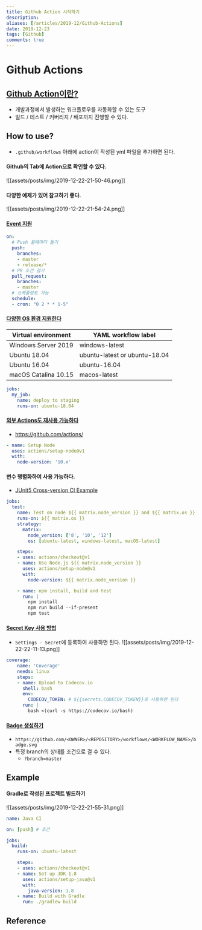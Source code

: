 ```yaml
---
title: Github Action 시작하기
description: 
aliases: [/articles/2019-12/Github-Actions]
date: 2019-12-23
tags: [Github]
comments: true
---
```

# Github Actions
## [Github Action이란?](https://blog.outsider.ne.kr/1412)
- 개발과정에서 발생하는 워크플로우를 자동화할 수 있는 도구
- 빌드 / 테스트 / 커버리지 / 배포까지 진행할 수 있다.

## How to use?
- `.github/workflows` 아래에 action이 작성된 yml 파일을 추가하면 된다.

#### Github의 Tab에 Action으로 확인할 수 있다.
![[assets/posts/img/2019-12-22-21-50-46.png]]

#### 다양한 예제가 있어 참고하기 좋다.
![[assets/posts/img/2019-12-22-21-54-24.png]]

#### [Event 지원](https://help.github.com/en/actions/automating-your-workflow-with-github-actions/events-that-trigger-workflows)
```yml
on:
  # Push 될때마다 돌기
  push:
    branches:
    - master
    - release/*
  # PR 조건 걸기
  pull_request:
    branches:
    - master
  # 스켸줄링도 가능
  schedule:
  - cron: "0 2 * * 1-5"
```

#### [다양한 OS 환경 지원한다](https://help.github.com/en/actions/automating-your-workflow-with-github-actions/virtual-environments-for-github-hosted-runners)

|Virtual environment | YAML workflow label |
| --- | --- |
| Windows Server 2019 | windows-latest |
| Ubuntu 18.04 | ubuntu-latest or ubuntu-18.04 |
| Ubuntu 16.04 | ubuntu-16.04 |
| macOS Catalina 10.15	| macos-latest |

```yml
jobs:
  my_job:
    name: deploy to staging
    runs-on: ubuntu-18.04
```

#### [외부 Actions도 재사용 가능하다](https://help.github.com/en/actions/automating-your-workflow-with-github-actions/workflow-syntax-for-github-actions#jobsjob_idstepsuses)
- <https://github.com/actions/>

```yml
- name: Setup Node
  uses: actions/setup-node@v1
  with:
    node-version: '10.x'
```

#### 변수 행렬화하여 사용 가능하다.
- [JUnit5 Cross-version CI Example](https://github.com/junit-team/junit5/blob/master/.github/workflows/cross-version.yml)

```yml
jobs:
  test:
    name: Test on node ${{ matrix.node_version }} and ${{ matrix.os }}
    runs-on: ${{ matrix.os }}
    strategy:
      matrix:
        node_version: ['8', '10', '12']
        os: [ubuntu-latest, windows-latest, macOS-latest]

    steps:
    - uses: actions/checkout@v1
    - name: Use Node.js ${{ matrix.node_version }}
      uses: actions/setup-node@v1
      with:
        node-version: ${{ matrix.node_version }}

    - name: npm install, build and test
      run: |
        npm install
        npm run build --if-present
        npm test
```

#### [Secret Key 사용 방법](https://help.github.com/en/actions/automating-your-workflow-with-github-actions/creating-and-using-encrypted-secrets)
- `Settings - Secret`에 등록하여 사용하면 된다.
![[assets/posts/img/2019-12-22-22-11-13.png]]

```yml
coverage:
    name: 'Coverage'
    needs: linux
    steps:
    - name: Upload to Codecov.io
      shell: bash
      env:
        CODECOV_TOKEN: # ${{secrets.CODECOV_TOKEN}}로 사용하면 된다
      run: |
        bash <(curl -s https://codecov.io/bash)
```

#### [Badge 생성하기](https://help.github.com/en/actions/automating-your-workflow-with-github-actions/configuring-a-workflow#adding-a-workflow-status-badge-to-your-repository)
- `https://github.com/<OWNER>/<REPOSITORY>/workflows/<WORKFLOW_NAME>/badge.svg`
- 특정 branch의 상태를 조건으로 걸 수 있다.
  - `?branch=master`

## Example
#### Gradle로 작성된 프로젝트 빌드하기
![[assets/posts/img/2019-12-22-21-55-31.png]]

```yml
name: Java CI

on: [push] # 조건

jobs:
  build:
    runs-on: ubuntu-latest

    steps:
    - uses: actions/checkout@v1
    - name: Set up JDK 1.8
      uses: actions/setup-java@v1
      with:
        java-version: 1.8
    - name: Build with Gradle
      run: ./gradlew build
```


## Reference

